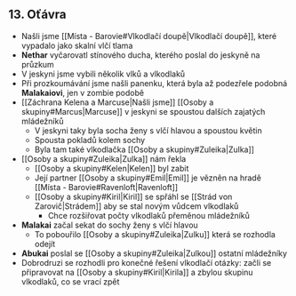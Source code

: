 ## 13. Oťávra
- Našli jsme [[Místa - Barovie#Vlkodlačí doupě|Vlkodlačí doupě]], které vypadalo jako skalní vlčí tlama
- **Nethar** vyčarovatl stínového ducha, kterého poslal do jeskyně na průzkum
- V jeskyni jsme vybili několik vlků a vlkodlaků
- Při prozkoumávání jsme našli panenku, která byla až podezřele podobná **Malakaiovi**, jen v zombie podobě
- [[Záchrana Kelena a Marcuse|Našli jsme]] [[Osoby a skupiny#Marcus|Marcuse]] v jeskyni se spoustou dalších zajatých mládežníků
	- V jeskyni taky byla socha ženy s vlčí hlavou a spoustou květin
	- Spousta pokladů kolem sochy
	- Byla tam také vlkodlačka [[Osoby a skupiny#Zuleika|Zulka]]
- [[Osoby a skupiny#Zuleika|Zulka]] nám řekla
	- [[Osoby a skupiny#Kelen|Kelen]] byl zabit
	- Její partner [[Osoby a skupiny#Emil|Emil]] je vězněn na hradě [[Místa - Barovie#Ravenloft|Ravenloft]]
	- [[Osoby a skupiny#Kiril|Kiril]] se spřáhl se [[Strád von Zarovič|Strádem]] aby se stal novým vůdcem vlkodlaků
		- Chce rozšiřovat počty vlkodlaků přeměnou mládežníků
- **Malakai** začal sekat do sochy ženy s vlčí hlavou
	- To pobouřilo [[Osoby a skupiny#Zuleika|Zulku]] která se rozhodla odejít
- **Abukai** poslal se [[Osoby a skupiny#Zuleika|Zulkou]] ostatní mládežníky
- Dobrodruzi se rozhodli pro konečné řešení vlkodlačí otázky: začli se připravovat na [[Osoby a skupiny#Kiril|Kirila]] a zbylou skupinu vlkodlaků, co se vrací zpět